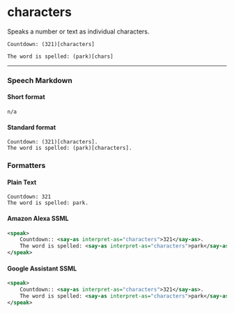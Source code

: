 # characters

Speaks a number or text as individual characters.

```text
Countdown: (321)[characters]

The word is spelled: (park)[chars]
```

---

### Speech Markdown
#### Short format
```text
n/a
```

#### Standard format
```text
Countdown: (321)[characters].
The word is spelled: (park)[characters].
```

### Formatters
#### Plain Text
```text
Countdown: 321
The word is spelled: park.
```

#### Amazon Alexa SSML
```xml
<speak>
    Countdown:: <say-as interpret-as="characters">321</say-as>.
    The word is spelled: <say-as interpret-as="characters">park</say-as>.
</speak>
```

#### Google Assistant SSML
```xml
<speak>
    Countdown:: <say-as interpret-as="characters">321</say-as>.
    The word is spelled: <say-as interpret-as="characters">park</say-as>.
</speak>
```

